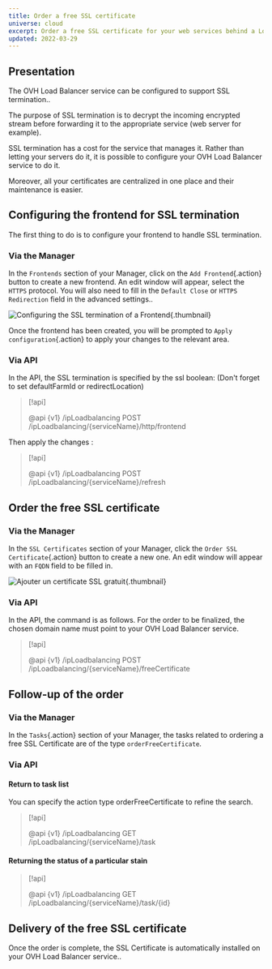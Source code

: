 ```yaml
---
title: Order a free SSL certificate
universe: cloud
excerpt: Order a free SSL certificate for your web services behind a Load Balancer
updated: 2022-03-29
---
```


## Presentation
The OVH Load Balancer service can be configured to support SSL termination..

The purpose of SSL termination is to decrypt the incoming encrypted stream before forwarding it to the appropriate service (web server for example).

SSL termination has a cost for the service that manages it. Rather than letting your servers do it, it is possible to configure your OVH Load Balancer service to do it.

Moreover, all your certificates are centralized in one place and their maintenance is easier.

## Configuring the frontend for SSL termination
The first thing to do is to configure your frontend to handle SSL termination.

### Via the Manager
In the `Frontends` section of your Manager, click on the `Add Frontend`{.action} button to create a new frontend. An edit window will appear, select the `HTTPS` protocol. You will also need to fill in the `Default Close` or `HTTPS Redirection` field in the advanced settings..

![Configuring the SSL termination of a Frontend](iplb-add-front-end.png){.thumbnail}

Once the frontend has been created, you will be prompted to `Apply configuration`{.action} to apply your changes to the relevant area.

### Via API
In the API, the SSL termination is specified by the ssl boolean: (Don't forget to set defaultFarmId or redirectLocation)

> [!api]
>
> @api {v1} /ipLoadbalancing POST /ipLoadbalancing/{serviceName}/http/frontend
>

Then apply the changes :

> [!api]
>
> @api {v1} /ipLoadbalancing POST /ipLoadbalancing/{serviceName}/refresh
>

## Order the free SSL certificate

### Via the Manager
In the `SSL Certificates` section of your Manager, click the `Order SSL Certificate`{.action} button to create a new one. An edit window will appear with an `FQDN` field to be filled in.

![Ajouter un certificate SSL gratuit](iplb-order-ssl.png){.thumbnail}

### Via API
In the API, the command is as follows. For the order to be finalized, the chosen domain name must point to your OVH Load Balancer service.

> [!api]
>
> @api {v1} /ipLoadbalancing POST /ipLoadbalancing/{serviceName}/freeCertificate
>

## Follow-up of the order

### Via the Manager
In the `Tasks`{.action} section of your Manager, the tasks related to ordering a free SSL Certificate are of the type `orderFreeCertificate`.

### Via API

#### Return to task list
You can specify the action type orderFreeCertificate to refine the search.

> [!api]
>
> @api {v1} /ipLoadbalancing GET /ipLoadbalancing/{serviceName}/task
>

#### Returning the status of a particular stain

> [!api]
>
> @api {v1} /ipLoadbalancing GET /ipLoadbalancing/{serviceName}/task/{id}
>

## Delivery of the free SSL certificate
Once the order is complete, the SSL Certificate is automatically installed on your OVH Load Balancer service..
